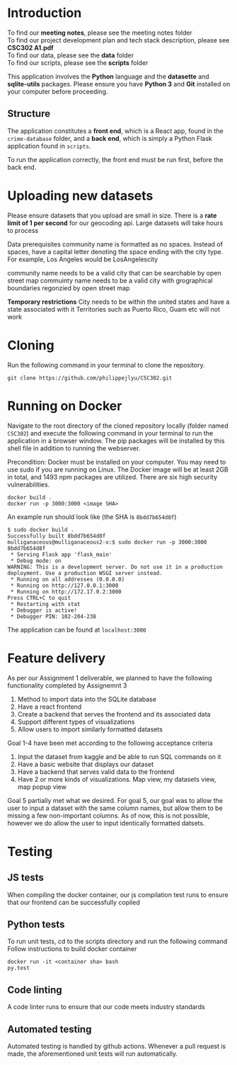 # Introduction

To find our **meeting notes**, please see the meeting notes folder<br />
To find our project development plan and tech stack description, please see **CSC302 A1.pdf**<br />
To find our data, please see the **data** folder<br />
To find our scripts, please see the **scripts** folder<br />

This application involves the **Python** language and the **datasette** and **sqlite-utils** packages. Please ensure you have **Python 3** and **Git** installed on your computer before proceeding.

## Structure

The application constitutes a **front end**, which is a React app, found in the `crime-database` folder, and a **back end**, which is simply a Python Flask application found in `scripts`.

To run the application correctly, the front end must be run first, before the back end.

# Uploading new datasets
Please ensure datasets that you upload are small in size. There is a **rate limit of 1 per second** for our geocoding api. Large datasets will take hours to process

Data prerequisites
community name is formatted as no spaces. Instead of spaces, have a capital letter denoting the space ending with the city type. For example, Los Angeles would be LosAngelescity 

community name needs to be a valid city that can be searchable by open street map
commuinty name needs to be a valid city with grographical boundaries regonzied by open street map

**Temporary restrictions**
City needs to be within the united states and have a state associated with it
Territories such as Puerto Rico, Guam etc will not work

# Cloning
Run the following command in your terminal to clone the repository.
```
git clone https://github.com/philippejlyu/CSC302.git
```

# Running on Docker
Navigate to the root directory of the cloned repository locally (folder named `CSC302`) and execute the following command in your terminal to run the application in a browser window. The pip packages will be installed by this shell file in addition to running the webserver.

Precondition: Docker must be installed on your computer. You may need to use sudo if you are running on Linux. The Docker image will be at least 2GB in total, and 1493 npm packages are utilized. There are six high security vulnerabilities.

```
docker build .
docker run -p 3000:3000 <image SHA>
```

An example run should look like (the SHA is `8bdd7b654d8f`)

```
$ sudo docker build .
Successfully built 8bdd7b654d8f
mulliganaceous@mulliganaceous2-x:$ sudo docker run -p 3000:3000 8bdd7b654d8f
 * Serving Flask app 'flask_main'
 * Debug mode: on
WARNING: This is a development server. Do not use it in a production deployment. Use a production WSGI server instead.
 * Running on all addresses (0.0.0.0)
 * Running on http://127.0.0.1:3000
 * Running on http://172.17.0.2:3000
Press CTRL+C to quit
 * Restarting with stat
 * Debugger is active!
 * Debugger PIN: 102-204-238
```

The application can be found at `localhost:3000`

# Feature delivery
As per our Assignment 1 deliverable, we planned to have the following functionality completed by Assignemnt 3

1. Method to import data into the SQLite database
2. Have a react frontend
3. Create a backend that serves the frontend and its associated data
4. Support different types of visualizations
5. Allow users to import similarly formatted datasets

Goal 1-4 have been met according to the following acceptance criteria
1. Input the dataset from kaggle and be able to run SQL commands on it
2. Have a basic website that displays our dataset
3. Have a backend that serves valid data to the frontend
4. Have 2 or more kinds of visualizations. Map view, my datasets view, map popup view

Goal 5 partially met what we desired.
For goal 5, our goal was to allow the user to input a dataset with the same column names, but allow them to be missing a few non-important columns. As of now, this is not possible, however we do allow the user to input identically formatted datsets.

# Testing
## JS tests
When compiling the docker container, our js compilation test runs to ensure that our frontend can be successfully copiled

## Python tests
To run unit tests, cd to the scripts directory and run the following command
Follow instructions to build docker container
```
docker run -it <container sha> bash
py.test
```
## Code linting
A code linter runs to ensure that our code meets industry standards

## Automated testing
Automated testing is handled by github actions. Whenever a pull request is made, the aforementioned unit tests will run automatically.